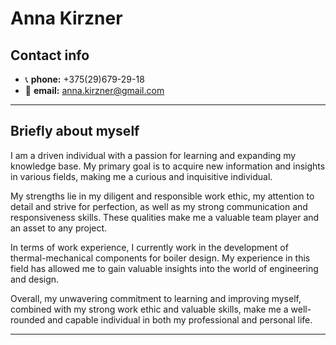 # Anna Kirzner

## Contact info
* 📞 **phone:** +375(29)679-29-18
* 📧 **email:** anna.kirzner@gmail.com
---
## Briefly about myself
I am a driven individual with a passion for learning and expanding my knowledge base. My primary goal is to acquire new information and insights in various fields, making me a curious and inquisitive individual.

My strengths lie in my diligent and responsible work ethic, my attention to detail and strive for perfection, as well as my strong communication and responsiveness skills. These qualities make me a valuable team player and an asset to any project.

In terms of work experience, I currently work in the development of thermal-mechanical components for boiler design. My experience in this field has allowed me to gain valuable insights into the world of engineering and design.

Overall, my unwavering commitment to learning and improving myself, combined with my strong work ethic and valuable skills, make me a well-rounded and capable individual in both my professional and personal life.

---
